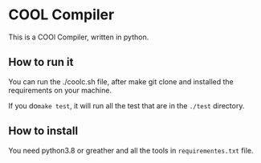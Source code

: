 # COOL Compiler

This is a COOl Compiler, written in python. 


## How to run it

You can run the ./coolc.sh file, after make git clone and installed the requirements on your machine.

If you do`make test`, it will run all the test that are in the  `./test` directory.


## How to install

You need python3.8 or greather and all the tools in `requirementes.txt` file.
